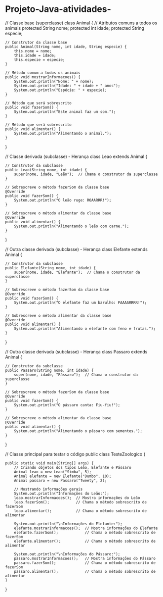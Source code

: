 # Projeto-Java-atividades-

// Classe base (superclasse)
class Animal {
    // Atributos comuns a todos os animais
    protected String nome;
    protected int idade;
    protected String especie;

    // Construtor da classe base
    public Animal(String nome, int idade, String especie) {
        this.nome = nome;
        this.idade = idade;
        this.especie = especie;
    }

    // Método comum a todos os animais
    public void mostrarInformacoes() {
        System.out.println("Nome: " + nome);
        System.out.println("Idade: " + idade + " anos");
        System.out.println("Espécie: " + especie);
    }

    // Método que será sobrescrito
    public void fazerSom() {
        System.out.println("Este animal faz um som.");
    }

    // Método que será sobrescrito
    public void alimentar() {
        System.out.println("Alimentando o animal.");
    }
}

// Classe derivada (subclasse) - Herança
class Leao extends Animal {

    // Construtor da subclasse
    public Leao(String nome, int idade) {
        super(nome, idade, "Leão");  // Chama o construtor da superclasse
    }

    // Sobrescreve o método fazerSom da classe base
    @Override
    public void fazerSom() {
        System.out.println("O leão ruge: ROAARRR!");
    }

    // Sobrescreve o método alimentar da classe base
    @Override
    public void alimentar() {
        System.out.println("Alimentando o leão com carne.");
    }
}

// Outra classe derivada (subclasse) - Herança
class Elefante extends Animal {

    // Construtor da subclasse
    public Elefante(String nome, int idade) {
        super(nome, idade, "Elefante");  // Chama o construtor da superclasse
    }

    // Sobrescreve o método fazerSom da classe base
    @Override
    public void fazerSom() {
        System.out.println("O elefante faz um barulho: PAAAARRRR!");
    }

    // Sobrescreve o método alimentar da classe base
    @Override
    public void alimentar() {
        System.out.println("Alimentando o elefante com feno e frutas.");
    }
}

// Outra classe derivada (subclasse) - Herança
class Passaro extends Animal {

    // Construtor da subclasse
    public Passaro(String nome, int idade) {
        super(nome, idade, "Pássaro");  // Chama o construtor da superclasse
    }

    // Sobrescreve o método fazerSom da classe base
    @Override
    public void fazerSom() {
        System.out.println("O pássaro canta: Fiu-fiu!");
    }

    // Sobrescreve o método alimentar da classe base
    @Override
    public void alimentar() {
        System.out.println("Alimentando o pássaro com sementes.");
    }
}

// Classe principal para testar o código
public class TesteZoologico {

    public static void main(String[] args) {
        // Criando objetos dos tipos Leão, Elefante e Pássaro
        Animal leao = new Leao("Simba", 5);
        Animal elefante = new Elefante("Dumbo", 10);
        Animal passaro = new Passaro("Tweety", 2);

        // Mostrando informações gerais
        System.out.println("Informações do Leão:");
        leao.mostrarInformacoes();  // Mostra informações do Leão
        leao.fazerSom();            // Chama o método sobrescrito de fazerSom
        leao.alimentar();           // Chama o método sobrescrito de alimentar

        System.out.println("\nInformações do Elefante:");
        elefante.mostrarInformacoes();  // Mostra informações do Elefante
        elefante.fazerSom();            // Chama o método sobrescrito de fazerSom
        elefante.alimentar();           // Chama o método sobrescrito de alimentar

        System.out.println("\nInformações do Pássaro:");
        passaro.mostrarInformacoes();   // Mostra informações do Pássaro
        passaro.fazerSom();             // Chama o método sobrescrito de fazerSom
        passaro.alimentar();            // Chama o método sobrescrito de alimentar
    }
}
